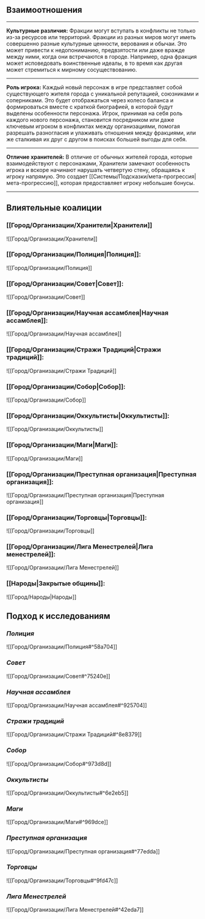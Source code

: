 ## **Взаимоотношения**
---
**Культурные различия:**
Фракции могут вступать в конфликты не только из-за ресурсов или территорий. Фракции из разных миров могут иметь совершенно разные культурные ценности, верования и обычаи. Это может привести к недопониманию, предвзятости или даже вражде между ними, когда они встречаются в городе. Например, одна фракция может исповедовать воинственные идеалы, в то время как другая может стремиться к мирному сосуществованию.

---
**Роль игрока:**
Каждый новый персонаж в игре представляет собой существующего жителя города с уникальной репутацией, союзниками и соперниками. Это будет отображаться через колесо баланса и формироваться вместе с краткой биографией, в которой будут выделены особенности персонажа. Игрок, принимая на себя роль каждого нового персонажа, становится посредником или даже ключевым игроком в конфликтах между организациями, помогая разрешать разногласия и улаживать отношения между фракциями, или же сталкивая их друг с другом в поисках большей выгоды для себя.

---
**Отличие хранителей:**
В отличие от обычных жителей города, которые взаимодействуют с персонажами, Хранители замечают особенность игрока и вскоре начинают нарушать четвертую стену, обращаясь к игроку напрямую. Это создает [[Системы/Подсказки/мета-прогрессия|мета-прогрессию]], которая предоставляет игроку небольшие бонусы.

---
## **Влиятельные коалиции**
### [[Город/Организации/Хранители|Хранители]]
![[Город/Организации/Хранители]]
### [[Город/Организации/Полиция|Полиция]]:
![[Город/Организации/Полиция]]
### [[Город/Организации/Совет|Совет]]:
![[Город/Организации/Совет]]
### [[Город/Организации/Научная ассамблея|Научная ассамблея]]:
![[Город/Организации/Научная ассамблея]]
### [[Город/Организации/Стражи Традиций|Стражи традиций]]:
![[Город/Организации/Стражи Традиций]]
### [[Город/Организации/Собор|Собор]]:
![[Город/Организации/Собор]]
### [[Город/Организации/Оккультисты|Оккультисты]]:
![[Город/Организации/Оккультисты]]
### [[Город/Организации/Маги|Маги]]:
![[Город/Организации/Маги]]
### [[Город/Организации/Преступная организация|Преступная организация]]:
![[Город/Организации/Преступная организация|Преступная организация]]
### [[Город/Организации/Торговцы|Торговцы]]:
![[Город/Организации/Торговцы]]
### [[Город/Организации/Лига Менестрелей|Лига менестрелей]]:
![[Город/Организации/Лига Менестрелей]]
### [[Народы|Закрытые общины]]:
![[Город/Народы|Народы]]
## **Подход к исследованиям**
### *Полиция*
![[Город/Организации/Полиция#^58a704]]
### *Совет*
![[Город/Организации/Совет#^75240e]]
### *Научная ассамблея*
![[Город/Организации/Научная ассамблея#^925704]]
### *Стражи традиций*
![[Город/Организации/Стражи Традиций#^8e8379]]
### *Собор*
![[Город/Организации/Собор#^973d8d]]
### *Оккультисты*
![[Город/Организации/Оккультисты#^6e2eb5]]
### *Маги*
![[Город/Организации/Маги#^969dce]]
### *Преступная организация*
![[Город/Организации/Преступная организация#^77edda]]
### *Торговцы*
![[Город/Организации/Торговцы#^9fd47c]]
### *Лига Менестрелей*
![[Город/Организации/Лига Менестрелей#^42eda7]]